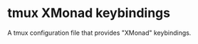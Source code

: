 tmux XMonad keybindings
=======================

A tmux configuration file that provides "XMonad" keybindings.

